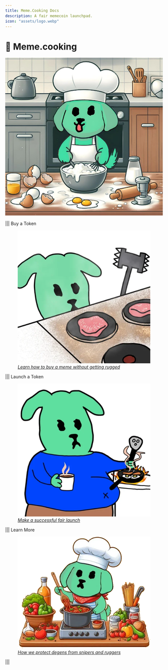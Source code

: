 ```yaml
---
title: Meme.Cooking Docs
description: A fair memecoin launchpad.
icon: "assets/logo.webp"
---
```


# 🥳 Meme.cooking

![meme.cooking](assets/header.png)

||| Buy a Token
<a href="/for-buyers/buy-a-token"><figure class="content-center"><img src="/assets/yummi.webp" alt="Learn how to buy a meme without getting rugged"><figcaption class="caption"><em>Learn how to buy a meme without getting rugged</em></figcaption></figure></a>
||| Launch a Token
<a href="/for-cooks/create-a-token"><figure class="content-center"><img src="/assets/fat.webp" alt="Make a successful fair launch"><figcaption class="caption"><em>Make a successful fair launch</em></figcaption></figure></a>
||| Learn More
<a href="/for-buyers/how-it-works"><figure class="content-center"><img src="/assets/cooking.webp" alt="How we protect degens from snipers and ruggers"><figcaption class="caption"><em>How we protect degens from snipers and ruggers</em></figcaption></figure></a>
|||
